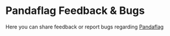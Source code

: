 # Pandaflag Feedback & Bugs

Here you can share feedback or report bugs regarding [Pandaflag](https://app.pandaflag.com/flags)
